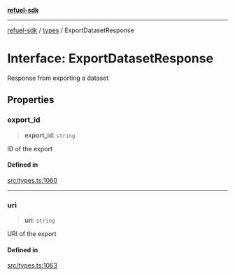 [**refuel-sdk**](../../README.md)

***

[refuel-sdk](../../modules.md) / [types](../README.md) / ExportDatasetResponse

# Interface: ExportDatasetResponse

Response from exporting a dataset

## Properties

### export\_id

> **export\_id**: `string`

ID of the export

#### Defined in

[src/types.ts:1060](https://github.com/refuel-ai/refuel-sdk/blob/7a0f1a61ebc96b440ae457740bef10a1f55424fa/src/types.ts#L1060)

***

### uri

> **uri**: `string`

URI of the export

#### Defined in

[src/types.ts:1063](https://github.com/refuel-ai/refuel-sdk/blob/7a0f1a61ebc96b440ae457740bef10a1f55424fa/src/types.ts#L1063)
